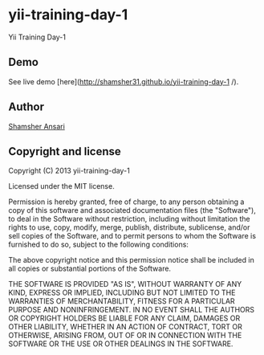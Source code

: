 yii-training-day-1
==================

Yii Training Day-1

## Demo

See live demo [here](http://shamsher31.github.io/yii-training-day-1
/).

## Author

[Shamsher Ansari](http://github.com/shamsher31)



## Copyright and license

Copyright (C) 2013 yii-training-day-1

Licensed under the MIT license.

Permission is hereby granted, free of charge, to any person obtaining a copy of this software and associated documentation files (the "Software"), to deal in the Software without restriction, including without limitation the rights to use, copy, modify, merge, publish, distribute, sublicense, and/or sell copies of the Software, and to permit persons to whom the Software is furnished to do so, subject to the following conditions:

The above copyright notice and this permission notice shall be included in all copies or substantial portions of the Software.

THE SOFTWARE IS PROVIDED "AS IS", WITHOUT WARRANTY OF ANY KIND, EXPRESS OR IMPLIED, INCLUDING BUT NOT LIMITED TO THE WARRANTIES OF MERCHANTABILITY, FITNESS FOR A PARTICULAR PURPOSE AND NONINFRINGEMENT. IN NO EVENT SHALL THE AUTHORS OR COPYRIGHT HOLDERS BE LIABLE FOR ANY CLAIM, DAMAGES OR OTHER LIABILITY, WHETHER IN AN ACTION OF CONTRACT, TORT OR OTHERWISE, ARISING FROM, OUT OF OR IN CONNECTION WITH THE SOFTWARE OR THE USE OR OTHER DEALINGS IN THE SOFTWARE.
